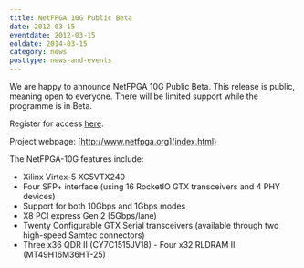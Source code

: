 ```yaml
---
title: NetFPGA 10G Public Beta
date: 2012-03-15
eventdate: 2012-03-15
eoldate: 2014-03-15
category: news
posttype: news-and-events
---
```


We are happy to announce NetFPGA 10G Public Beta. This release is public, meaning open to everyone. There will be limited support while the programme is in Beta.

Register for access [here](10G-reg-form.html).

Project webpage: [http://www.netfpga.org](index.html)

The NetFPGA-10G features include:
- Xilinx Virtex-5 XC5VTX240
- Four SFP+ interface (using 16 RocketIO GTX transceivers and 4 PHY devices)
- Support for both 10Gbps and 1Gbps modes
- X8 PCI express Gen 2 (5Gbps/lane)
- Twenty Configurable GTX Serial transceivers (available through two high-speed Samtec connectors)
- Three x36 QDR II (CY7C1515JV18) - Four x32 RLDRAM II (MT49H16M36HT-25)
